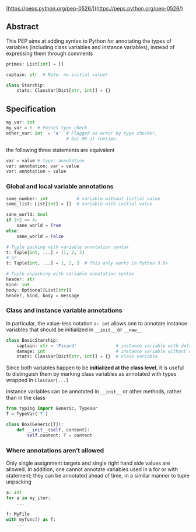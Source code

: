 
[https://peps.python.org/pep-0526/](https://peps.python.org/pep-0526/)

## Abstract

This PEP aims at adding syntax to Python for annotating the types of variables (including class variables and instance variables), instead of expressing them through comments

```py
primes: List[int] = []

captain: str  # Note: no initial value!

class Starship:
    stats: ClassVar[Dict[str, int]] = {}
```

## Specification

```py
my_var: int
my_var = 5  # Passes type check.
other_var: int  = 'a'  # Flagged as error by type checker,
                       # but OK at runtime.
```

the following three statements are equivalent

```py
var = value # type: annotation
var: annotation; var = value
var: annotation = value
```

### Global and local variable annotations

```py
some_number: int           # variable without initial value
some_list: List[int] = []  # variable with initial value
```

```py
sane_world: bool
if 2+2 == 4:
    sane_world = True
else:
    sane_world = False
```

```py
# Tuple packing with variable annotation syntax
t: Tuple[int, ...] = (1, 2, 3)
# or
t: Tuple[int, ...] = 1, 2, 3  # This only works in Python 3.8+

# Tuple unpacking with variable annotation syntax
header: str
kind: int
body: Optional[List[str]]
header, kind, body = message
```

### Class and instance variable annotations

In particular, the value-less notation `a: int` allows one to annotate instance variables that should be initialized in `__init__` or `__new__`

```py
class BasicStarship:
    captain: str = 'Picard'               # instance variable with default
    damage: int                           # instance variable without default
    stats: ClassVar[Dict[str, int]] = {}  # class variable
```

Since both variables happen to be **initialized at the class level**, it is useful to distinguish them by marking class variables as annotated with types wrapped in `ClassVar[...]`

instance variables can be annotated in `__init__` or other methods, rather than in the class

```py
from typing import Generic, TypeVar
T = TypeVar('T')

class Box(Generic[T]):
    def __init__(self, content):
        self.content: T = content
```

### Where annotations aren’t allowed

Only single assignment targets and single right hand side values are allowed. In addition, one cannot annotate variables used in a for or with statement; they can be annotated ahead of time, in a similar manner to tuple unpacking

```py
a: int
for a in my_iter:
    ...

f: MyFile
with myfunc() as f:
    ...
```    

